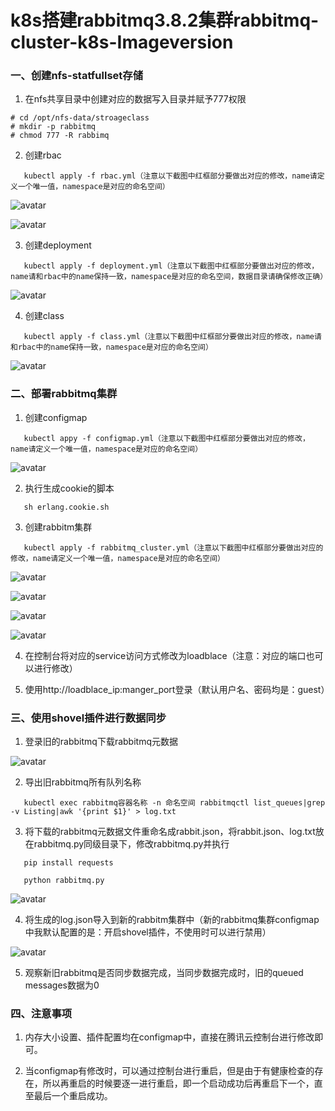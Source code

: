 # k8s搭建rabbitmq3.8.2集群rabbitmq-cluster-k8s-Imageversion
### 一、创建nfs-statfullset存储
1. 在nfs共享目录中创建对应的数据写入目录并赋予777权限

```
# cd /opt/nfs-data/stroageclass
# mkdir -p rabbitmq
# chmod 777 -R rabbimq
```
2. 创建rbac
```
   kubectl apply -f rbac.yml（注意以下截图中红框部分要做出对应的修改，name请定义一个唯一值，namespace是对应的命名空间）
```
![avatar](https://github.com/TomMorant/rabbitmq-cluster-k8s-Imageversion/blob/master/screenshot/servicaccounte.png)  

![avatar](https://github.com/TomMorant/rabbitmq-cluster-k8s-Imageversion/blob/master/screenshot/rolebind.png)

3. 创建deployment
```
   kubectl apply -f deployment.yml（注意以下截图中红框部分要做出对应的修改，name请和rbac中的name保持一致，namespace是对应的命名空间，数据目录请确保修改正确）
```
![avatar](https://github.com/TomMorant/rabbitmq-cluster-k8s-Imageversion/blob/master/screenshot/deployment.png)

4. 创建class
```
   kubectl apply -f class.yml（注意以下截图中红框部分要做出对应的修改，name请和rbac中的name保持一致，namespace是对应的命名空间）
```
![avatar](https://github.com/TomMorant/rabbitmq-cluster-k8s-Imageversion/blob/master/screenshot/class.png)

### 二、部署rabbitmq集群
1. 创建configmap

```
   kubectl appy -f configmap.yml（注意以下截图中红框部分要做出对应的修改，name请定义一个唯一值，namespace是对应的命名空间）
```
![avatar](https://github.com/TomMorant/rabbitmq-cluster-k8s-Imageversion/blob/master/screenshot/configmap.png)

2. 执行生成cookie的脚本
```
   sh erlang.cookie.sh 
```
3. 创建rabbitm集群
```
   kubectl apply -f rabbitmq_cluster.yml（注意以下截图中红框部分要做出对应的修改，name请定义一个唯一值，namespace是对应的命名空间）
```
![avatar](https://github.com/TomMorant/rabbitmq-cluster-k8s-Imageversion/blob/master/screenshot/rabbitmq_cluster.png)

![avatar](https://github.com/TomMorant/rabbitmq-cluster-k8s-Imageversion/blob/master/screenshot/rabbitmq_cluster-management.png)

![avatar](https://github.com/TomMorant/rabbitmq-cluster-k8s-Imageversion/blob/master/screenshot/rabbitmq_cluster-statefulset01.png)

![avatar](https://github.com/TomMorant/rabbitmq-cluster-k8s-Imageversion/blob/master/screenshot/rabbitmq_cluster-statefulset02.png)

4. 在控制台将对应的service访问方式修改为loadblace（注意：对应的端口也可以进行修改）

5. 使用http://loadblace_ip:manger_port登录（默认用户名、密码均是：guest）

### 三、使用shovel插件进行数据同步
1. 登录旧的rabbitmq下载rabbitmq元数据

![avatar](https://github.com/TomMorant/rabbitmq-cluster-k8s-Imageversion/blob/master/screenshot/rabbitmq.png)

2. 导出旧rabbitmq所有队列名称
```
   kubectl exec rabbitmq容器名称 -n 命名空间 rabbitmqctl list_queues|grep -v Listing|awk '{print $1}' > log.txt
```
3. 将下载的rabbitmq元数据文件重命名成rabbit.json，将rabbit.json、log.txt放在rabbitmq.py同级目录下，修改rabbitmq.py并执行

```
   pip install requests

   python rabbitmq.py
```
![avatar](https://github.com/TomMorant/rabbitmq-cluster-k8s-Imageversion/blob/master/screenshot/rabbitmq-py.png)

4. 将生成的log.json导入到新的rabbitm集群中（新的rabbitmq集群configmap中我默认配置的是：开启shovel插件，不使用时可以进行禁用）

![avatar](https://github.com/TomMorant/rabbitmq-cluster-k8s-Imageversion/blob/master/screenshot/new-rabbitmq.png)

5. 观察新旧rabbitmq是否同步数据完成，当同步数据完成时，旧的queued messages数据为0

### 四、注意事项

1. 内存大小设置、插件配置均在configmap中，直接在腾讯云控制台进行修改即可。

2. 当configmap有修改时，可以通过控制台进行重启，但是由于有健康检查的存在，所以再重启的时候要逐一进行重启，即一个启动成功后再重启下一个，直至最后一个重启成功。











